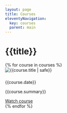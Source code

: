 ```yaml
---
layout: page
title: Courses
eleventyNavigation:
  key: courses
  parent: main
---
```

# {{title}}
<div class="container mt-4">
  <div class="row row-cols-1 row-cols-md-2 row-cols-lg-3">
  {% for course in courses %}
  <div class="col mb-4">
    <div class="card h-100" >
      <img src="{{course.thumbnail | safe}}" alt="{{course.title | safe}}" class="card-img-top">
      <div class="card-body">
        <h5 class="card-title my-0"></h5>
        <time class="item-date small d-block text-muted mb-2" datetime="">{{course.date}}</time>
        <p class="card-text">{{course.summary}}</p>
        <a href="{{course.url}}" class="btn btn-secondary stretched-link" target="_blank">Watch course</a>
      </div>
    </div>
  </div>
  {% endfor %}
  </div>